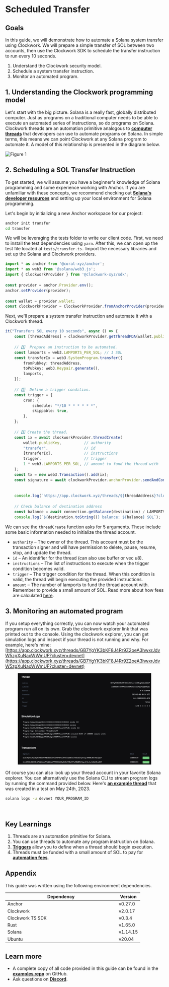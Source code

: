 # Scheduled Transfer

## Goals

In this guide, we will demonstrate how to automate a Solana system transfer using Clockwork. We will prepare a simple transfer of SOL between two accounts, then use the Clockwork SDK to schedule the transfer instruction to run every 10 seconds.

1. Understand the Clockwork security model.
2. Schedule a system transfer instruction.
3. Monitor an automated program.

## 1. Understanding the Clockwork programming model

Let's start with the big picture. Solana is a really fast, globally distributed computer. Just as programs on a traditional computer needs to be able to execute an automated series of instructions, so do programs on Solana. Clockwork threads are an automation primitive analogous to [**computer threads**](https://en.wikipedia.org/wiki/Thread\_\(computing\)) that developers can use to automate programs on Solana. In simple terms, this means we can point Clockwork at any Solana program to automate it. A model of this relationship is presented in the diagram below.&#x20;

![Figure 1](https://user-images.githubusercontent.com/8634334/222291232-ce195a01-7bdc-4567-8907-14485d19ee91.png)

## 2. Scheduling a SOL Transfer Instruction

To get started, we will assume you have a beginner's knowledge of Solana programming and some experience working with Anchor. If you are unfamiliar with these concepts, we recommend checking out  [**Solana's developer resources**](https://solana.com/developers) and setting up your local environment for Solana programming.&#x20;

Let's begin by initializing a new Anchor workspace for our project:

```sh
anchor init transfer
cd transfer
```

We will be leveraging the tests folder to write our client code. First, we need to install the test dependencies using `yarn`. After this, we can open up the test file located at `tests/transfer.ts.` Import the necessary libraries and set up the Solana and Clockwork providers.

```ts
import * as anchor from '@coral-xyz/anchor';
import * as web3 from '@solana/web3.js';
import { ClockworkProvider } from '@clockwork-xyz/sdk';

const provider = anchor.Provider.env();
anchor.setProvider(provider);

const wallet = provider.wallet;
const clockworkProvider = ClockworkProvider.fromAnchorProvider(provider);

```



Next, we'll prepare a system transfer instruction and automate it with a Clockwork thread.

```typescript
it("Transfers SOL every 10 seconds", async () => {
    const [threadAddress] = clockworkProvider.getThreadPDA(wallet.publicKey, threadId)

    // 1️⃣  Prepare an instruction to be automated.
    const lamports = web3.LAMPORTS_PER_SOL; // 1 SOL
    const transferIx = web3.SystemProgram.transfer({
        fromPubkey: threadAddress,
        toPubkey: web3.Keypair.generate(),
        lamports,
    });

    // 2️⃣  Define a trigger condition.
    const trigger = {
        cron: {
            schedule: "*/10 * * * * * *",
            skippable: true,
        },
    };

    // 3️⃣ Create the thread.
    const ix = await clockworkProvider.threadCreate(
        wallet.publicKey,          // authority
        "transfer",                // id
        [transferIx],              // instructions
        trigger,                   // trigger
        1 * web3.LAMPORTS_PER_SOL, // amount to fund the thread with
    );
    const tx = new web3.Transaction().add(ix);
    const signature = await clockworkProvider.anchorProvider.sendAndConfirm(tx);

    
    console.log(`https://app.clockwork.xyz/threads/${threadAddress}?cluster=devnet`);
    
    // Check balance of destination address
    const balance = await connection.getBalance(destination) / LAMPORTS_PER_SOL;
    console.log(`${destination.toString()} balance: ${balance} SOL`);

```

We can see the `threadCreate` function asks for 5 arguments. These include some basic information needed to initialize the thread account.

* `authority` – The owner of the thread. This account must be the transaction signer and will have permission to delete, pause, resume, stop, and update the thread.
* `id` – An identifier for the thread (can also use buffer or vec u8).
* `instructions` – The list of instructions to execute when the trigger condition becomes valid.
* `trigger` – The trigger condition for the thread. When this condition is valid, the thread will begin executing the provided instructions.
* `amount` – The number of lamports to fund the thread account with. Remember to provide a small amount of SOL. Read more about how fees are calculated [here](https://docs.clockwork.xyz/developers/threads/fees).



## 3. Monitoring an automated program

If you setup everything correctly, you can now watch your automated program run all on its own. Grab the clockwork explorer link that was printed out to the console. Using the clockwork explorer, you can get simulation logs and inspect if your thread is not running and why. For example, here's mine: [https://app.clockwork.xyz/threads/GB7YgYK3bKF8J4Rr9Z2oeA3hwxrJdvW5zgXuNaxWWmUF?cluster=devnet](https://app.clockwork.xyz/threads/GB7YgYK3bKF8J4Rr9Z2oeA3hwxrJdvW5zgXuNaxWWmUF?cluster=devnet)

<figure><img src="../../.gitbook/assets/image (1).png" alt=""><figcaption></figcaption></figure>

Of course you can also look up your thread account in your favorite Solana explorer. You can alternatively use the Solana CLI to stream program logs by running the command provided below. Here's [**an example thread**](https://explorer.solana.com/address/3ohRKgNyLS1iTGiUqnzoiFiQcrCLGmr3NWHzq4HW8BdJ?cluster=devnet) that was created in a test on May 24th, 2023.

```bash
solana logs -u devnet YOUR_PROGRAM_ID
```

<figure><img src="https://user-images.githubusercontent.com/8634334/222591908-bbaa04c5-83b4-46c2-b83b-68e1fef473eb.png" alt=""><figcaption></figcaption></figure>

## Key Learnings

1. Threads are an automation primitive for Solana.
2. You can use threads to automate any program instruction on Solana.&#x20;
3. [**Triggers**](../threads/triggers.md) allow you to define when a thread should begin execution.
4. Threads must be funded with a small amount of SOL to pay for [**automation fees**](../threads/fees.md).&#x20;

## Appendix

This guide was written using the following environment dependencies.

<table><thead><tr><th width="340">Dependency</th><th>Version</th></tr></thead><tbody><tr><td>Anchor</td><td>v0.27.0</td></tr><tr><td>Clockwork</td><td>v2.0.17</td></tr><tr><td>Clockwork TS SDK</td><td>v0.3.4</td></tr><tr><td>Rust</td><td>v1.65.0</td></tr><tr><td>Solana</td><td>v1.14.15</td></tr><tr><td>Ubuntu</td><td>v20.04</td></tr></tbody></table>

## Learn more

* A complete copy of all code provided in this guide can be found in the [**examples repo**](https://github.com/clockwork-xyz/examples/tree/main/1-hello\_clockwork) on GitHub.
* Ask questions on [**Discord**](https://discord.gg/epHsTsnUre).
